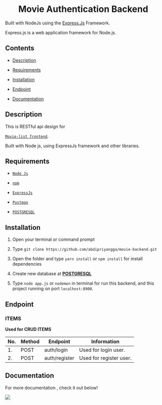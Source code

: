 
<h1 align="center">Movie Authentication Backend</h1>

Built with NodeJs using the <a href="https://en.wikipedia.org/wiki/Express.js">Express.Js</a> Framework.


Express.js is a web application framework for Node.js.</p> 


## Contents

  

-  [Description](#description)

-  [Requirements](#requirements)

-  [Installation](#installation)

-  [Endpoint](#endpoint)

-  [Documentation](#documentation)

  

## Description

  

This is RESTful api design for

[`Movie-list frontend`](https://github.com/abdipriyangga/movies-web.git).

Built with Node js, using ExpressJs framework and other libraries.

  

## Requirements

  

-  [`Node Js`](https://nodejs.org/en/)

-  [`npm`](https://www.npmjs.com/get-npm)

-  [`ExpressJs`](https://expressjs.com/)

-  [`Postman`](https://www.postman.com/downloads/)

-  [`POSTGRESQL`](https://www.postgresql.org/)

  

## Installation

  

1. Open your terminal or command prompt

2. Type `git clone https://github.com/abdipriyangga/movie-backend.git`

3. Open the folder and type `yarn install` or `npm install` for install dependencies

4. Create new database at **[POSTGRESQL](https://www.postgresql.org/)**

5. Type `node app.js` or `nodemon` in terminal for run this backend, and this project running on port `localhost:8900`.



  

## Endpoint
 

### ITEMS

**Used for CRUD ITEMS**

| No. | Method | Endpoint                     | Information                      |
| --- | ------ | ---------------------------- | -------------------------------- |
| 1.  | POST   | auth/login                   | Used for login user.             |
| 2.  | POST   | auth/register                | Used for register user.          |
  

## Documentation

For more documentation , check it out below!

<a  href="https://documenter.getpostman.com/view/19748016/2s9YBxYawG">

<img  src="https://img.shields.io/badge/Documentation-POSTMAN-blue.svg?style=popout&logo=postman"/>

</a>


